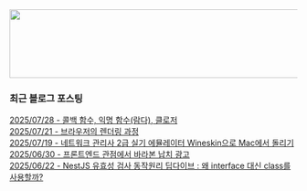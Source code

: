 
<a href="https://www.gitanimals.org/en_US?utm_medium=image&utm_source=chaesunbak&utm_content=line">
  <img
    src="https://render.gitanimals.org/lines/chaesunbak?pet-id=672420623068445702"
    width="600"
    height="120"
  />
</a>

<!-- LATEST-BLOG-POST-LIST:START -->
### 최근 블로그 포스팅
[2025/07/28 - 콜백 함수, 익명 함수(람다), 클로저](https://chaesunbak.tistory.com/29) <br/>
[2025/07/21 - 브라우저의 렌더링 과정](https://chaesunbak.tistory.com/28) <br/>
[2025/07/19 - 네트워크 관리사 2급 실기 에뮬레이터 Wineskin으로 Mac에서 돌리기](https://chaesunbak.tistory.com/27) <br/>
[2025/06/30 - 프론트엔드 관점에서 바라본 납치 광고](https://chaesunbak.tistory.com/26) <br/>
[2025/06/22 - NestJS 유효성 검사 동작원리 딥다이브 : 왜 interface 대신 class를 사용할까?](https://chaesunbak.tistory.com/24) <br/>
<!-- LATEST-BLOG-POST-LIST:END -->

